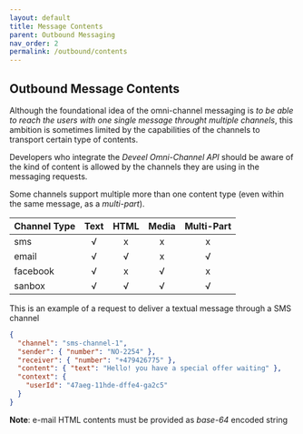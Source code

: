 ```yaml
---
layout: default
title: Message Contents
parent: Outbound Messaging
nav_order: 2
permalink: /outbound/contents
---
```


## Outbound Message Contents

Although the foundational idea of the omni-channel messaging is _to be able to reach the users with one single message throught multiple channels_, this ambition is sometimes limited by the capabilities of the channels to transport certain type of contents.

Developers who integrate the _Deveel Omni-Channel API_ should be aware of the kind of content is allowed by the channels they are using in the messaging requests.

Some channels support multiple more than one content type (even within the same message, as a _multi-part_).

| Channel Type | Text    | HTML   | Media   | Multi-Part   |
|--------------|:-------:|:------:|:-------:|:------------:|
| sms          |    √    |    x   |    x    |       x      |
| email        |    √    |    √   |    x    |       √      |
| facebook     |    √    |    x   |    √    |       x      |
| sanbox       |    √    |    √   |    √    |       √      |

This is an example of a request to deliver a textual message through a SMS channel 

```json
{
  "channel": "sms-channel-1",
  "sender": { "number": "NO-2254" },
  "receiver": { "number": "+479426775" },
  "content": { "text": "Hello! you have a special offer waiting" },
  "context": {
    "userId": "47aeg-11hde-dffe4-ga2c5"
  }
}
```

**Note**: e-mail HTML contents must be provided as _base-64_ encoded string